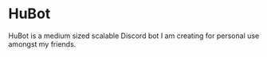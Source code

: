 # HuBot

HuBot is a medium sized scalable Discord bot I am creating for personal use amongst my friends.
